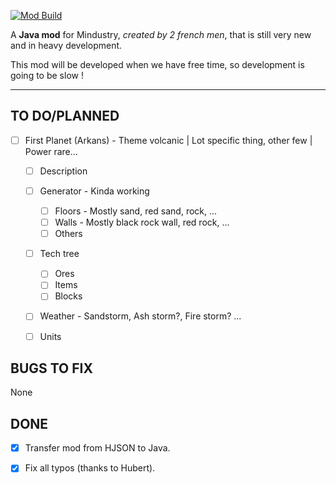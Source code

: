 [![Mod Build](https://github.com/HubertBDLB/Jobert_Factories/actions/workflows/build.yml/badge.svg?branch=master)](https://github.com/HubertBDLB/Jobert_Factories/actions/workflows/build.yml)


A **Java mod** for Mindustry, *created by 2 french men*, that is still very new and in heavy development.

This mod will be developed when we have free time, so development is going to be slow !

- - -

## TO DO/PLANNED

- [ ] First Planet (Arkans) - Theme volcanic | Lot specific thing, other few | Power rare...
    - [ ] Description
    - [ ] Generator - Kinda working
        - [ ] Floors - Mostly sand, red sand, rock, ...
        - [ ] Walls - Mostly black rock wall, red rock, ...
        - [ ] Others
    - [ ] Tech tree
       - [ ] Ores
       - [ ] Items
       - [ ] Blocks
    - [ ] Weather - Sandstorm, Ash storm?, Fire storm? ...
    - [ ] Units


## BUGS TO FIX

None


## DONE

- [X] Transfer mod from HJSON to Java.
- [X] Fix all typos (thanks to Hubert).

